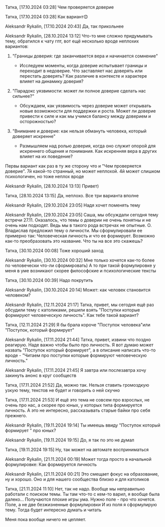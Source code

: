 Татка, [17.10.2024 03:28]
Чем проверяется доверие

Татка, [17.10.2024 03:28]
Как вариант😊

Aleksandr Rykalin, [17.10.2024 20:43]
Да, так прикольнее

Aleksandr Rykalin, [28.10.2024 13:12]
Что-то мне сложно придумывать тему, обратился к чату гпт, вот ещё  несколько вроде неплохих вариантов:

1. "Границы доверия: где заканчивается вера и начинается сомнение"

    - Исследуем моменты, когда доверие испытывает границы и переходит в недоверие. Что заставляет нас доверять или перестать доверять? Как различие в контексте и характере влияет на динамику доверия?

4. "Парадокс уязвимости: может ли полное доверие сделать нас сильнее?"

    - Обсуждаем, как уязвимость через доверие может открывать новые возможности для поддержки и роста. Может ли доверие привести к силе и как мы учимся балансу между доверием и осторожностью?

7. "Внимание и доверие: как нельзя обмануть человека, который доверяет искренне"

    - Размышляем над ролью доверия, когда оно служит опорой для искреннего общения и понимания. Как искренняя вера в других влияет на их поведение? 

Первы вариант как раз в ту же сторону что и "Чем проверяется доверие". 7й какой-то странный, но может неплохой. 4й может слишком психологичен, но тоже неплох вроде

Aleksandr Rykalin, [28.10.2024 13:13]
Привет)

Татка, [28.10.2024 13:15]
Да, неплохо. Все три варианта вполне

Aleksandr Rykalin, [29.10.2024 23:05]
Надя хочет поменять тему

Aleksandr Rykalin, [29.10.2024 23:05]
Саша, мы обсуждали сегодня тему встречи 27.11. Оказалось, что темы о доверии не очень понятны и не очень нам подходят. Ведь мы в такого рода встречах не опытные. О. Владислав предложил тему о личности. Мы сформулировали ее примерно так: Человеческая личность и что ее формирует. Возможно как-то преобразовать это название. Что ты на все это скажешь?

Татка, [30.10.2024 00:08]
Тоже хороший заход

Aleksandr Rykalin, [30.10.2024 00:32]
Мне только хочется как-то более по человечески что-ли сформировать) А то при такой формулировке у меня в уме возникают скорее философские и психологические тексты

Татка, [30.10.2024 00:39]
Надо покрутить

Aleksandr Rykalin, [30.10.2024 20:14]
Может: как человек становится человеком?

Aleksandr Rykalin, [12.11.2024 21:17]
Татка, привет, мы сегодня ещё раз обсудили тему с католиками, решили взять  "Поступки которые формируют человеческую личность". Как тебе такой вариант?

Татка, [12.11.2024 21:29]
Я бы брала короче "Поступок человека"или "Поступок, который формирует"

Aleksandr Rykalin, [17.11.2024 21:44]
Татка, привет, извини что поздно реагирую. Наде важно чтобы было про личность. Я вот думаю может назвать "Поступок который формирует", а в описание написать что-то вроде - "Читаем про поступки которые формируют человеческую личность."

Aleksandr Rykalin, [17.11.2024 21:45]
Я завтра или послезавтра хочу закинуть анонс в круг сообществ

Татка, [17.11.2024 21:52]
Да, можно так. Нельзя ставить громоздкую узкую тему, текстов не будет и говорить о ней скучно

Татка, [17.11.2024 21:53]
И ещё это тема не совсем про взрослых, не очень про нас, а скорее про юных, у которых типа формируется личность. А это не интересно, рассказывать старые байки про себя прежнего.

Aleksandr Rykalin, [19.11.2024 19:14]
Ты имеешь ввиду "Поступок который формирует " про юных?

Aleksandr Rykalin, [19.11.2024 19:15]
До, я так по это не думал

Татка, [19.11.2024 19:15]
Ну, так может на автомате восприниматься

Aleksandr Rykalin, [21.11.2024 00:19]
Может тогда просто в начальной формулировке: Как формируется личность

Aleksandr Rykalin, [21.11.2024 00:21]
Это смещает фокус на образование, ну и хорошо. Оно и для нашего сообщества близко и для католиков

Татка, [21.11.2024 11:10]
Нет, так не надо. Вообще мы неправильно работали с поиском темы. Ты там что-то с кем-то варил, я вообще была далеко... Получаются плохие игры ума.
 Нужно поле - про что хочется. Поле, а не две безжизненные формулировки И из поля я сформулирую тему. Тогда будет интересно думать и читать

Меня пока вообще ничего не цепляет.